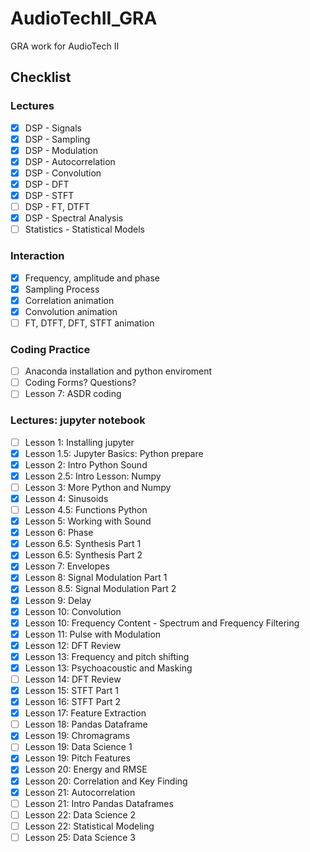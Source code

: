 # AudioTechII_GRA
GRA work for AudioTech II

## Checklist
### Lectures
- [x] DSP - Signals
- [x] DSP - Sampling
- [x] DSP - Modulation
- [x] DSP - Autocorrelation
- [x] DSP - Convolution
- [x] DSP - DFT
- [x] DSP - STFT
- [ ] DSP - FT, DTFT
- [x] DSP - Spectral Analysis
- [ ] Statistics - Statistical Models

### Interaction
- [x] Frequency, amplitude and phase
- [x] Sampling Process
- [x] Correlation animation
- [x] Convolution animation
- [ ] FT, DTFT, DFT, STFT animation

### Coding Practice
- [ ] Anaconda installation and python enviroment
- [ ] Coding Forms? Questions?
- [ ] Lesson 7: ASDR coding

### Lectures: jupyter notebook
- [ ] Lesson 1: Installing jupyter
- [x] Lesson 1.5: Jupyter Basics: Python prepare
- [x] Lesson 2: Intro Python Sound
- [x] Lesson 2.5: Intro Lesson: Numpy
- [ ] Lesson 3: More Python and Numpy
- [x] Lesson 4: Sinusoids
- [ ] Lesson 4.5: Functions Python
- [x] Lesson 5: Working with Sound
- [x] Lesson 6: Phase
- [x] Lesson 6.5: Synthesis Part 1
- [x] Lesson 6.5: Synthesis Part 2
- [x] Lesson 7: Envelopes
- [x] Lesson 8: Signal Modulation Part 1
- [x] Lesson 8.5: Signal Modulation Part 2
- [x] Lesson 9: Delay
- [x] Lesson 10: Convolution
- [x] Lesson 10: Frequency Content - Spectrum and Frequency Filtering
- [x] Lesson 11: Pulse with Modulation
- [x] Lesson 12: DFT Review
- [x] Lesson 13: Frequency and pitch shifting
- [x] Lesson 13: Psychoacoustic and Masking
- [ ] Lesson 14: DFT Review
- [x] Lesson 15: STFT Part 1
- [x] Lesson 16: STFT Part 2
- [x] Lesson 17: Feature Extraction
- [ ] Lesson 18: Pandas Dataframe
- [x] Lesson 19: Chromagrams
- [ ] Lesson 19: Data Science 1
- [x] Lesson 19: Pitch Features
- [x] Lesson 20: Energy and RMSE
- [x] Lesson 20: Correlation and Key Finding
- [x] Lesson 21: Autocorrelation
- [ ] Lesson 21: Intro Pandas Dataframes
- [ ] Lesson 22: Data Science 2
- [ ] Lesson 22: Statistical Modeling
- [ ] Lesson 25: Data Science 3